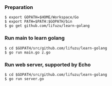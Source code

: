 

### Preparation
```
$ export GOPATH=$HOME/Workspace/Go
$ export PATH=$PATH:$GOPATH/bin
$ go get github.com/lifuzu/learn-golang
```

### Run main to learn golang
```
$ cd $GOPATH/src/github.com/lifuzu/learn-golang
$ go run main.go z.go
```

### Run web server, supported by Echo
```
$ cd $GOPATH/src/github.com/lifuzu/learn-golang
$ go run server.go
```